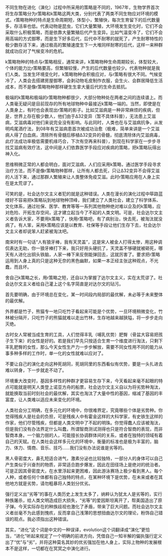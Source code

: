    

不同生物在进化（演化）过程中所采用的策略是不同的，1967年，生物学界首次将生存策略分为r策略和k策略这两大类，分别代表了两类不同生物应对环境的模式。r策略物种的特点是生命周期短，体型小，繁殖快，每次生育留下的后代数量多，存活率也低。代表动物是昆虫，它们大量繁殖，大环境发生变化时，它们不会采取什么积极策略，而是依靠大量繁殖后代产生变异。比如气温变冷了，它们不会用高端的方式御寒，而是生下好多后代，后代中不耐寒的就死了，产生耐寒特性的极少数存活下来，通过极高的繁殖速度生下一大堆同样耐寒的后代，这样一来种群就成功应对了气候变冷的危机。

k策略物种的特点与r策略相反，通常来讲，k策略物种生命周期较长，体型较大，个体的能力比r策略要高，但繁殖较慢，产生的后代数量也较少。代表物种就是我们人类。当发生环境变化时，k策略物种会积极应对，与r策略有很大不同。气候变冷了，人类会去搭建房屋御寒，会剥动物毛皮制作衣服，会生火、会群居降低生活成本，而不是像r策略物种那样硬生生拿大量后代的生命去抵抗。

极端的k策略和极端的r策略物种都很少，大部分物种处在两者之间的连续谱上。而人类毫无疑问是目前现存的所有地球物种中最接近k策略一端的。当然，即使是在人类身上，有时也会表现出r策略的影子。比如艾滋病是一种非常麻烦的疾病，但是，世界上存在极少数人，他们由于Δ32变异（暂不具体科普），无法患上艾滋病，艾滋病毒对他们来说完全没有影响。与此同时，人类也在与艾滋病抗争，从发明鸡尾酒疗法，到08年有艾滋病患首次被成功治愈（极难，简单来讲是一个艾滋病人得了白血病，清除所有骨髓后移植Δ32变异的骨髓，彻底清除体内艾滋病毒，此疗法成功率极低需要机缘巧合，下次有空再来科普），到现在科学家在一步步寻找艾滋病有效疗法，这中间是人们依靠医学手段应对疾病的策略，把k策略玩得出神入化。

思维稍微正常的人都会明白，面对艾滋病，人们应采用k策略，通过医学手段寻求治疗方法，而不是像r策略物种那样，让所有人都去死，只让Δ32变异不会得艾滋的人活下来，通过那群人繁殖来让人类整体免疫艾滋。此时r策略应用在人身上实在是太荒谬了。

可笑的是，社会达尔文主义者犯的就是这种错误。人类在漫长的演化过程中筚路蓝缕好不容易把k策略玩到地球物种顶峰，我们建立了人类社会，建立了科学体系、文化体系，通过社保、医学、教育等等一系列其他物种绝对难以企及的k策略，应对危险、开拓生存空间，这才建立起当今了不起的人类文明。可是，社会达尔文主义者告诉大家，不要用k策略了，快用r策略吧，有了病别治，快去死，被淘汰就没病了。有人笨，采用k策略应该是以教育、社保等手段让他们生存下去，社会达尔文主义者却说笨人赶紧被淘汰吧。

南宋时有一句话“人有狼牙棒，我有天灵盖”，这是宋人被金人打得太惨，用这种调侃表达无助，你一狼牙棒打下来，我只好用头硬抗了，天灵盖不够硬就被砸死，哪天有人进化出铜头铁脑，人家一棒下来反倒能弹回去，这就厉害了。要求把r策略运用到人身上真的只是这种无奈的黑色幽默，如果一本正经主张这种观点，不光蠢，而且坏。

舍自己k策略之长，用r策略之短，还自以为掌握了达尔文主义，实在太荒谬了。社会达尔文主义者给自己灌上这个名字简直是对达尔文的玷污。

首先要明确，由于环境总在变化，某一时间段内局部的最优解，未必等于未来整体的最优解。

外界都是竹子，熊猫专一地只吃竹子看起来可能是个优势，一旦环境稍微变化，竹林被分隔开，只吃竹子的熊猫就难以走出竹林，生存地越来越狭隘，将一步步走向灭绝。

古时女人常被当成生育的工具，人们觉得丰乳（哺乳优势）肥臀（骨盆大容易把孩子生下来）的女性是好的。若是我们早先只按适合生育一个维度进行淘汰，只剩下丰乳肥臀的女性，那么今天女性生产力一步步解放，需要不同女性用不同的能力从事多种多样的工作时，单一化的女性就难以应对了。

不要让自己的演化走向这种死胡同，死胡同里的东西看似有优势，要是一头扎进去难以转身，下一步就走不动了。

环境重大改变时，基因多样性的种群才更容易生存下来，今天看起来毫不起眼的特点可能就是明天人类登上诺亚方舟的船票，社会达尔文主义自以为将劣势种淘汰，就能换取当前时刻社会的最优解，其实也淘汰了大量中性的基因，缩减了基因的丰富度，让人类难以适应未来变化的环境。

人类社会分工明确，在多元化的环境中，你很难界定，究竟哪些个体是劣势种。你觉得残疾人是社会的负担，可是残疾人中有霍金这样的大科学家，有史铁生这样的作家，他们尽管残疾，但都是人类文明中了不起的明珠。你觉得蠢人应该被淘汰，但是我们没有办法界定什么叫蠢，所谓智商测试测得也只是符合智商的表现，而非智商本身。一个脑力弱的人，可能擅长协调群体间的关系，或者在独特的领域有着自己的天赋。在人类社会这样多元化的环境中，衡量的标准也是极为丰富的，脑力、体力、情商、音乐、技巧……我们没有办法说谁是劣等的。

黑人骨密度大，鼻孔短适合进气，激素分泌也比较独特，一部分人的身体可以自己产生类似于兴奋剂的物质，非常适合跑步爆发，因此在田径场上是绝对的统治者。可是正因其骨密度大，在水里浮起来更困难，因此游泳赛场上极少看到黑人。每个人种，或者任何个体都有自己独特的特点，在某种环境下是优势，在未来或者在其他地方就是劣势，请勿粗暴将人类划分优劣。

强行定义出“劣等”的事在人类历史上发生太多了，纳粹认为犹太人是劣等的，实行种族屠杀，给人类文明造成巨大损失，“劣等”的爱因斯坦离开了，帮美国造出了原子弹。今天实际存在的种族歧视也激化了矛盾，带来了巨大问题。而社会达尔文主义者丝毫不为此感到愧疚，反而拿自己浅薄的思想扭曲达尔文的理论，粉饰自己错误的观点。我必须指出这种错误。

其实，“进化”这个词是中文的一种误译，evolution这个词翻译成“演化”更恰当，“进化”听起来规定了一个明确的前进方向，凭借自己一知半解的偏执强行定义出了“优”与“劣”，并将这种莫名其妙的优劣强加在他人身上，实际上物种的发展根本不是这样，一切都在在冥冥之中演化进行。